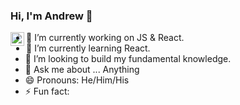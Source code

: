### Hi, I'm Andrew :wave: 

[<img align="left" alt="holisitc_developer | LinkedIn" width="22px" src="https://cdn.jsdelivr.net/npm/simple-icons@v3/icons/linkedin.svg" />][linkedin]

- 🔭 I’m currently working on JS & React.
- 🌱 I’m currently learning React.
- 👯 I’m looking to build my fundamental knowledge.
- 💬 Ask me about ... Anything
- 😄 Pronouns: He/Him/His
- ⚡ Fun fact: 

[linkedin]: https://www.linkedin.com/in/andrew-peattie/
